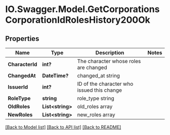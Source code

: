 # IO.Swagger.Model.GetCorporationsCorporationIdRolesHistory200Ok
## Properties

Name | Type | Description | Notes
------------ | ------------- | ------------- | -------------
**CharacterId** | **int?** | The character whose roles are changed | 
**ChangedAt** | **DateTime?** | changed_at string | 
**IssuerId** | **int?** | ID of the character who issued this change | 
**RoleType** | **string** | role_type string | 
**OldRoles** | **List&lt;string&gt;** | old_roles array | 
**NewRoles** | **List&lt;string&gt;** | new_roles array | 

[[Back to Model list]](../README.md#documentation-for-models) [[Back to API list]](../README.md#documentation-for-api-endpoints) [[Back to README]](../README.md)

